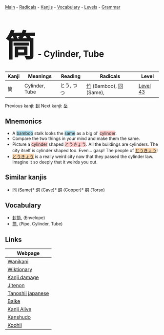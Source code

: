 <style> bigfont {font-size: 100px}</style>
[Main](../README.md) -
[Radicals](../radicals.md) -
[Kanjis](../kanjis.md) -
[Vocabulary](../vocabulary.md) -
[Levels](../levels.md) -
[Grammar](../grammar.md)
# <bigfont> 筒</bigfont> - Cylinder, Tube 

| Kanji | Meanings | Reading | Radicals | Level |
| --- | --- | --- | --- | --- |
| 筒 | Cylinder, Tube | とう, つつ | [竹](../radicals/竹.md) (Bamboo), [同](../radicals/同.md) (Same),  | [Level 43](../levels/wk_level43.md) |

Previous kanji: [封](封.md) Next kanji: [岳](岳.md) 

## Mnemonics
 * A <span style="background-color:#ADD8E6"> bamboo</span> stalk looks the <span style="background-color:#ADD8E6"> same</span> as a big ol' <span style="background-color:#ffcccb"> cylinder</span>.
* Compare the two things in your mind and make them the same.
* Picture a <span style="background-color:#ffcccb"> cylinder</span> shaped <span style="background-color:#ffcccb"> とうきょう</span>. All the buildings are cylinders. The city itself is cylinder shaped too. Even... gasp! The people of <span style="background-color:#fed8b1"> [とうきょう](https://jisho.org/search/とうきょう)</span>!
* <span style="background-color:#fed8b1"> [とうきょう](https://jisho.org/search/とうきょう)</span> is a really weird city now that they passed the cylinder law. Imagine it so deeply that it weirds you out.


## Similar kanjis
 * [同](同.md) (Same)* [洞](洞.md) (Cave)* [銅](銅.md) (Copper)* [胴](胴.md) (Torso)


## Vocabulary
 * [封筒](../vocabulary/筒.md), (Envelope)
* [筒](../vocabulary/筒.md), (Pipe, Cylinder, Tube)



## Links 

| Webpage |
| --- |
| [Wanikani          ](https://www.wanikani.com/kanji/筒) |
| [Wiktionary        ](https://en.wiktionary.org/wiki/筒) |
| [Kanji damage      ](http://www.kanjidamage.com/kanji/search?utf8=✓&q=筒) |
| [Jitenon           ](https://jitenon.com/kanji/筒) |
| [Tanoshii japanese ](https://www.tanoshiijapanese.com/dictionary/kanji.cfm?k=筒) |
| [Baike             ](https://baike.baidu.com/item/筒) |
| [Kanji Alive       ](https://app.kanjialive.com/筒) |
| [Kanshudo          ](https://www.kanshudo.com/searchmn?q=筒) |
| [Koohii            ](https://kanji.koohii.com/study/kanji/筒) |
